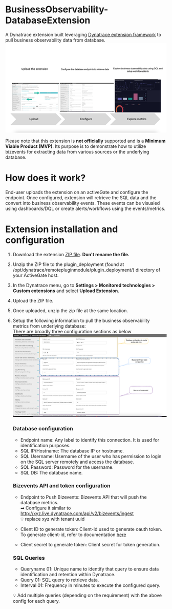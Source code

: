 # BusinessObservability-DatabaseExtension  

A Dynatrace extension built leveraging [Dynatrace extension framework](https://www.dynatrace.com/support/help/shortlink/activegate-extensions-intro) to pull business observability data from database.  
![Extn_overview](images/BusinessObservability-DatabaseExtension-architecture.png)  

Please note that this extension is **not officially** supported and is a **Minimum Viable Product (MVP)**. Its purpose is to demonstrate how to utilize bizevents for extracting data from various sources or the underlying database.

# How does it work?  
End-user uploads the extension on an activeGate and configure the endpoint. Once configured, extension will retrieve the SQL data and the convert into business observability events. 
These events can be visualed using dashboards/DQL or create alerts/workflows using the events/metrics.  

# Extension installation and configuration 
1. Download the extension [ZIP file](https://github.com/nikhilgoenkatech/BusinessObservability-DatabaseExtension/blob/9fa7e4afedc2b1b7828054b31f643a6edccbcd57/custom.remote.python.sqlite3.zip). **Don't rename the file.**  
2. Unzip the ZIP file to the plugin_deployment (found at /opt/dynatrace/remotepluginmodule/plugin_deployment/) directory of your ActiveGate host.  
3. In the Dynatrace menu, go to **Settings > Monitored technologies > Custom extensions** and select **Upload Extension**.  
4. Upload the ZIP file.  
5. Once uploaded, unzip the zip file at the same location.  
6. Setup the following information to pull the business observability metrics from underlying database:  
   There are broadly three configuration sections as below ![configuration](images/BusinessObservability-DatabaseExtension-configuration.png)  
   
   ### Database configuration  
      * Endpoint name: Any label to identify this connection. It is used for identification purposes.  
      * SQL IP/Hostname: The database IP or hostname.  
      * SQL Username: Username of the user who has permission to login on the SQL server remotely and access the database.  
      * SQL Password: Password for the username.  
      * SQL DB: The database name.  
  
   ### Bizevents API and token configuration  
      * Endpoint to Push Bizevents: Bizevents API that will push the database metrics.  
        ➡ Configure it similar to http://xyz.live.dynatrace.com/api/v2/bizevents/ingest  
          💡 replace xyz with tenant uuid  
                   
      * Client ID to generate token:  Client-id used to generate oauth token. To generate client-id, refer to documentation [here](https://www.dynatrace.com/support/help/shortlink/account-api-authentication)  
      * Client secret to generate token: Client secret for token generation.  

   ### SQL Queries   
      * Queryname 01: Unique name to identify that query to ensure data identification and retention within Dynatrace.  
      * Query 01: SQL query to retrieve data.  
      * Interval 01:  Frequency in minutes to execute the configured query.  
      
      💡 Add multiple queries (depending on the requirement) with the above config for each query.  

